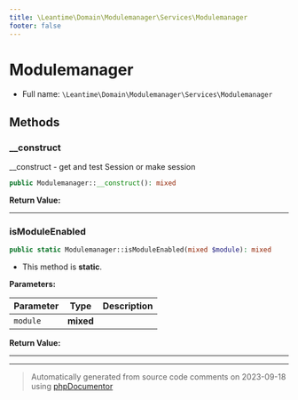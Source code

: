 ```yaml
---
title: \Leantime\Domain\Modulemanager\Services\Modulemanager
footer: false
---
```


# Modulemanager





* Full name: `\Leantime\Domain\Modulemanager\Services\Modulemanager`



## Methods

### __construct

__construct - get and test Session or make session

```php
public Modulemanager::__construct(): mixed
```









**Return Value:**





---
### isModuleEnabled



```php
public static Modulemanager::isModuleEnabled(mixed $module): mixed
```



* This method is **static**.




**Parameters:**

| Parameter | Type | Description |
|-----------|------|-------------|
| `module` | **mixed** |  |


**Return Value:**





---


---
> Automatically generated from source code comments on 2023-09-18 using [phpDocumentor](http://www.phpdoc.org/)
